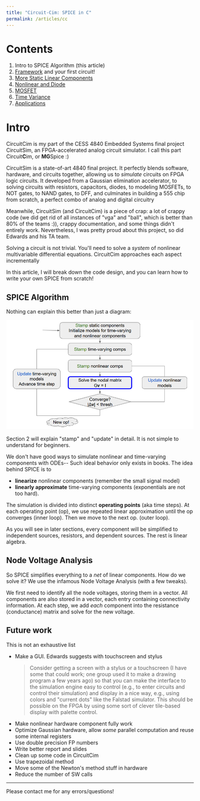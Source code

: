 ```yaml
---
title: "Circuit-Cim: SPICE in C"
permalink: /articles/cc
---
```


# Contents
1. Intro to SPICE Algorithm (this article)
2. [Framework](/articles/cc/framework) and your first circuit!
3. [More Static Linear Components](/articles/cc/sta)
4. [Nonlinear and Diode](/articles/cc/nl)
5. [MOSFET](/articles/cc/mos)
6. [Time Variance](/articles/cc/tv)
7. [Applications](/articles/cc/app)

# Intro
CircuitCim is my part of the CESS 4840 Embedded Systems final project CircuitSim, an FPGA-accelerated analog circuit simulator. I call this part Circuit**C**im, or **MG**Spice :)

CircuitSim is a state-of-art 4840 final project. It perfectly blends software, hardware, and circuits together, allowing us to *simulate* circuits on FPGA logic circuits. It developed from a Gaussian elimination accelerator, to solving circuits with resistors, capacitors, diodes, to modeling MOSFETs, to NOT gates, to NAND gates, to DFF, and culminates in building a 555 chip from scratch, a perfect combo of analog and digital circuitry

Meanwhile, CircuitSim (and CircuitCim) is a piece of crap: a lot of crappy code (we did get rid of all instances of "vga" and "ball", which is better than 80% of the teams :)), crappy documentation, and some things didn't entirely work. Nevertheless, I was pretty proud about this project, so did Edwards and his TA team.

Solving a circuit is not trivial. You'll need to solve a *system* of nonlinear multivariable differential equations. CircuitCim approaches each aspect incrementally

In this article, I will break down the code design, and you can learn how to write your own SPICE from scratch!
## SPICE Algorithm

Nothing can explain this better than just a diagram:

![SPICE](/images/cc/block_loop.png)

Section 2 will explain "stamp" and "update" in detail. It is not simple to understand for beginners. 

We don't have good ways to simulate nonlinear and time-varying components with ODEs-- Such ideal behavior only exists in books. The idea behind SPICE is to 
- **linearize** nonlinear components (remember the small signal model)
- **linearly approximate** time-varying components (exponentials are not too hard).

The simulation is divided into distinct **operating points** (aka time steps). At each operating point (op), we use repeated linear approximation until the op converges (inner loop). Then we move to the next op. (outer loop).

As you will see in later sections, every component will be simplified to independent sources, resistors, and dependent sources. The rest is linear algebra.

## Node Voltage Analysis
So SPICE simplifies everything to a *net* of linear components. How do we solve it? We use the infamous Node Voltage Analysis (with a few tweaks). 

We first need to identify all the node voltages, storing them in a vector. All components are also stored in a vector, each entry containing connectivity information. At each step, we add *each* component into the resistance (conductance) matrix and solve for the new voltage. 


## Future work
This is not an exhaustive list
- Make a GUI. Edwards suggests with touchscreen and stylus
    > Consider getting a screen with a stylus or a touchscreen (I have some that could work; one group used it to make a drawing program a few years ago) so that you can make the interface to the simulation engine easy to control (e.g., to enter circuits and control their simulation) and display in a nice way, e.g., using colors and "current dots" like the Falstad simulator.  This should be possible on the FPGA by using some sort of clever tile-based display with palette control.
- Make nonlinear hardware component fully work
- Optimize Gaussian hardware, allow *some* parallel computation and reuse some internal registers
- Use double precision FP numbers
- Write better report and slides
- Clean up some code in CircuitCim
- Use trapezoidal method
- Move some of the Newton's method stuff in hardware
- Reduce the number of SW calls

---
Please contact me for any errors/questions!
